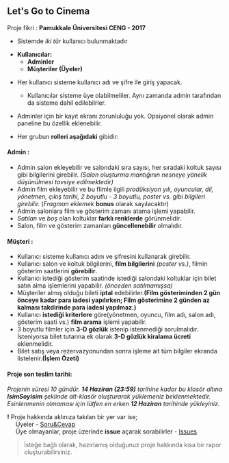 ## Let's Go to Cinema

Proje fikri : **Pamukkale Üniversitesi CENG - 2017**

- Sistemde *iki tür* kullanıcı bulunmaktadır

* **Kullanıcılar:**
  * **Adminler**
  * **Müşteriler (Üyeler)**

- Her kullanıcı sisteme kullanıcı adı ve şifre ile giriş yapacak.
  - Kullanıcılar sisteme üye olabilmeliler. Aynı zamanda admin tarafından da sisteme dahil edilebilrler.
- Adminler için bir kayıt ekranı zorunluluğu yok. Opsiyonel olarak admin paneline bu özellik eklenebilir.

- Her grubun **rolleri aşağıdaki** gibidir:

#### Admin :

- Admin salon ekleyebilir ve salondaki sıra sayısı, her sıradaki koltuk sayısı gibi bilgilerini girebilir.
  *(Salon oluşturma mantığının nesneye yönelik düşünülmesi tavsiye edilmektedir)*
- Admin film ekleyebilir ve bu flimle ilgili *prodüksiyon yılı, oyuncular, dil, yönetmen, çıkış tarihi, 2 boyutlu - 3 boyutlu, poster vs. gibi bilgileri girebilir.* (*Fragman eklemek* **bonus** olarak sayılacaktır)
- Admin salonlara film ve gösterim zamanı atama işlemi yapabilir.
- *Satılan* ve *boş* olan koltuklar **farklı renklerde** görünmelidir.
- Salon, film ve gösterim zamanları **güncellenebilir** olmalıdır.

#### Müşteri :

- Kullanıcı sisteme kullanıcı adını ve şifresini kullanarak girebilir.
- Kullanıcı salon ve koltuk bilgilerini, **film bilgilerini** *(poster vs.)*, filmin gösterim saatlerini **görebilir**.
- Kullanıcı istediği gösterim saatinde istediği salondaki koltuklar için bilet satın alma işlemlerini yapabilir. *(önceden satılmamışsa)*
- Müşteriler almış olduğu bileti **iptal** edebilirler.**(Film gösteriminden 2 gün önceye kadar para iadesi yapılırken; Film gösterimine 2 günden az kalması takdirinde para iadesi yapılmaz.)**
- Kullanıcı **istediği kriterlere** göre(yönetmen, oyuncu, film adı, salon adı, gösterim saati vs.) **film arama** işlemi yapabilir.
- 3 boyutlu filmler için **3-D gözlük** istenip istenmediği sorulmalıdır. İsteniyorsa bilet tutarına ek olarak **3-D gözlük kiralama ücreti** eklenmelidir.
- Bilet satış veya rezervazyonundan sonra işleme ait tüm bilgiler ekranda listelenir.**(İşlem Özeti)**

#### Proje son teslim tarihi:

*Projenin süresi 10 gündür. **14 Haziran (23:59)** tarihine kadar bu klasör altına **IsimSoyisim** şeklinde alt-klasör oluşturarak yüklemeniz beklenmektedir. Esinlenmenin olmaması için lütfen en erken **12 Haziran** tarihinde yükleyiniz.*  

**!** Proje hakkında aklınıza takılan bir yer var ise;  
&nbsp;&nbsp;&nbsp;&nbsp; Üyeler - [Soru&Cevap](https://github.com/orgs/java-util-help/teams/q-a)  
&nbsp;&nbsp;&nbsp;&nbsp; Üye olmayanlar, proje üzerinde **issue** açarak sorabilirler - [Issues](https://github.com/java-util-help/projects/issues)

> İsteğe bağlı olarak, hazırlamış olduğunuz proje hakkında kısa bir rapor oluşturabilirsiniz.
